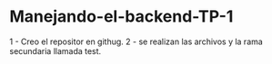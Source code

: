 # Manejando-el-backend-TP-1
1 - Creo el repositor en githug.
2 - se realizan las archivos y la rama secundaria llamada test.